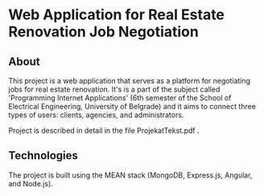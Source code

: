 # Web Application for Real Estate Renovation Job Negotiation

## About

This project is a web application that serves as a platform for negotiating jobs for real estate renovation. It's is a part of the subject called 'Programming Internet Applications' (6th semester of the School of Electrical Engineering, University of Belgrade) and it aims to connect three types of users: clients, agencies, and administrators. 

Project is described in detail in the file ProjekatTekst.pdf .

## Technologies

The project is built using the MEAN stack (MongoDB, Express.js, Angular, and Node.js).
